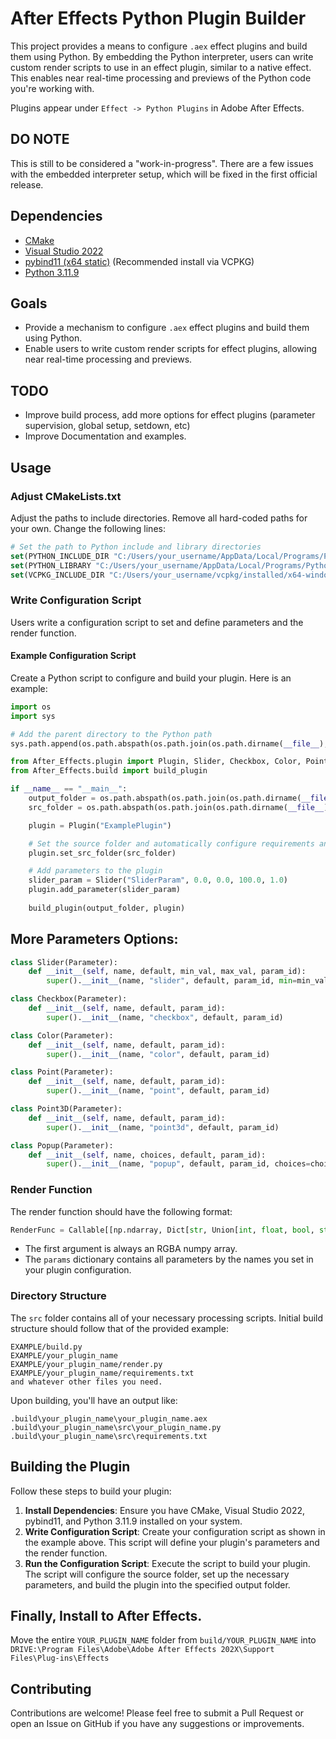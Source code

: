 
# After Effects Python Plugin Builder

This project provides a means to configure `.aex` effect plugins and build them using Python. By embedding the Python interpreter, users can write custom render scripts to use in an effect plugin, similar to a native effect. This enables near real-time processing and previews of the Python code you're working with.

Plugins appear under `Effect -> Python Plugins` in Adobe After Effects.

## DO NOTE
This is still to be considered a "work-in-progress". There are a few issues with the embedded interpreter setup, which will be fixed in the first official release. 

## Dependencies

- [CMake](https://cmake.org/)
- [Visual Studio 2022](https://visualstudio.microsoft.com/vs/)
- [pybind11 (x64 static)](https://pybind11.readthedocs.io/en/stable/) (Recommended install via VCPKG)
- [Python 3.11.9](https://www.python.org/downloads/release/python-3119/)

## Goals

- Provide a mechanism to configure `.aex` effect plugins and build them using Python.
- Enable users to write custom render scripts for effect plugins, allowing near real-time processing and previews.

## TODO

- Improve build process, add more options for effect plugins (parameter supervision, global setup, setdown, etc)
- Improve Documentation and examples.


## Usage

### Adjust CMakeLists.txt

Adjust the paths to include directories. Remove all hard-coded paths for your own. Change the following lines:

```cmake
# Set the path to Python include and library directories
set(PYTHON_INCLUDE_DIR "C:/Users/your_username/AppData/Local/Programs/Python/Python311/include")
set(PYTHON_LIBRARY "C:/Users/your_username/AppData/Local/Programs/Python/Python311/libs")
set(VCPKG_INCLUDE_DIR "C:/Users/your_username/vcpkg/installed/x64-windows-static/include")
```

### Write Configuration Script

Users write a configuration script to set and define parameters and the render function.

#### Example Configuration Script

Create a Python script to configure and build your plugin. Here is an example:

```python
import os
import sys

# Add the parent directory to the Python path
sys.path.append(os.path.abspath(os.path.join(os.path.dirname(__file__), '..', 'python')))

from After_Effects.plugin import Plugin, Slider, Checkbox, Color, Point, Point3D, Popup
from After_Effects.build import build_plugin

if __name__ == "__main__":
    output_folder = os.path.abspath(os.path.join(os.path.dirname(__file__), "build"))
    src_folder = os.path.abspath(os.path.join(os.path.dirname(__file__), "ExamplePlugin"))

    plugin = Plugin("ExamplePlugin")

    # Set the source folder and automatically configure requirements and render function
    plugin.set_src_folder(src_folder)

    # Add parameters to the plugin
    slider_param = Slider("SliderParam", 0.0, 0.0, 100.0, 1.0)
    plugin.add_parameter(slider_param)
    
    build_plugin(output_folder, plugin)
```

## More Parameters Options:
```py
class Slider(Parameter):
    def __init__(self, name, default, min_val, max_val, param_id):
        super().__init__(name, "slider", default, param_id, min=min_val, max=max_val)

class Checkbox(Parameter):
    def __init__(self, name, default, param_id):
        super().__init__(name, "checkbox", default, param_id)

class Color(Parameter):
    def __init__(self, name, default, param_id):
        super().__init__(name, "color", default, param_id)

class Point(Parameter):
    def __init__(self, name, default, param_id):
        super().__init__(name, "point", default, param_id)

class Point3D(Parameter):
    def __init__(self, name, default, param_id):
        super().__init__(name, "point3d", default, param_id)

class Popup(Parameter):
    def __init__(self, name, choices, default, param_id):
        super().__init__(name, "popup", default, param_id, choices=choices)
```

### Render Function

The render function should have the following format:

```python
RenderFunc = Callable[[np.ndarray, Dict[str, Union[int, float, bool, str, np.ndarray]]], np.ndarray]
```

- The first argument is always an RGBA numpy array.
- The `params` dictionary contains all parameters by the names you set in your plugin configuration.

### Directory Structure

The `src` folder contains all of your necessary processing scripts.
Initial build structure should follow that of the provided example:

```
EXAMPLE/build.py
EXAMPLE/your_plugin_name
EXAMPLE/your_plugin_name/render.py
EXAMPLE/your_plugin_name/requirements.txt
and whatever other files you need.
```

Upon building, you'll have an output like:

```
.build\your_plugin_name\your_plugin_name.aex
.build\your_plugin_name\src\your_plugin_name.py
.build\your_plugin_name\src\requirements.txt
```

## Building the Plugin

Follow these steps to build your plugin:

1. **Install Dependencies**: Ensure you have CMake, Visual Studio 2022, pybind11, and Python 3.11.9 installed on your system.
2. **Write Configuration Script**: Create your configuration script as shown in the example above. This script will define your plugin's parameters and the render function.
3. **Run the Configuration Script**: Execute the script to build your plugin. The script will configure the source folder, set up the necessary parameters, and build the plugin into the specified output folder.

## Finally, Install to After Effects.
Move the entire `YOUR_PLUGIN_NAME` folder from `build/YOUR_PLUGIN_NAME` into 
`DRIVE:\Program Files\Adobe\Adobe After Effects 202X\Support Files\Plug-ins\Effects`

## Contributing

Contributions are welcome! Please feel free to submit a Pull Request or open an Issue on GitHub if you have any suggestions or improvements.
